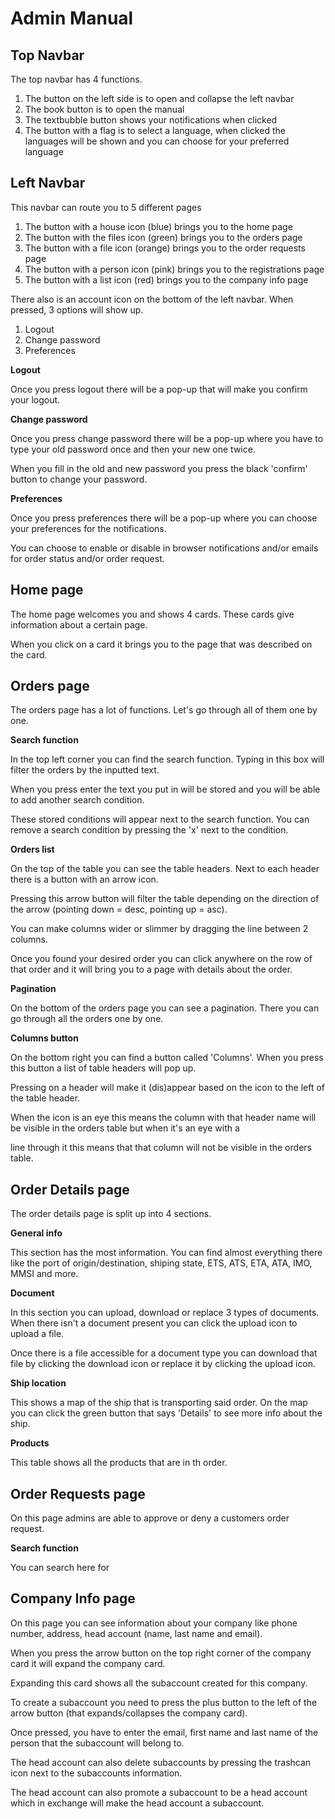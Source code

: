 # Admin Manual 

## Top Navbar

The top navbar has 4 functions.
1. The button on the left side is to open and collapse the left navbar
2. The book button is to open the manual
3. The textbubble button shows your notifications when clicked
4. The button with a flag is to select a language, when clicked the languages will be shown and you can choose for your preferred language

## Left Navbar
This navbar can route you to 5 different pages
1. The button with a house icon (blue) brings you to the home page
2. The button with the files icon (green) brings you to the orders page
3. The button with a file icon (orange) brings you to the order requests page
4. The button with a person icon (pink) brings you to the registrations page
5. The button with a list icon (red) brings you to the company info page

There also is an account icon on the bottom of the left navbar. When pressed, 3 options will show up.
1. Logout
2. Change password
3. Preferences

**Logout**

Once you press logout there will be a pop-up that will make you confirm your logout.

**Change password**

Once you press change password there will be a pop-up where you have to type your old password once and then your new one twice.

When you fill in the old and new password you press the black 'confirm' button to change your password.

**Preferences**

Once you press preferences there will be a pop-up where you can choose your preferences for the notifications.

You can choose to enable or disable in browser notifications and/or emails for order status and/or order request.

## Home page

The home page welcomes you and shows 4 cards. These cards give information about a certain page.

When you click on a card it brings you to the page that was described on the card.

## Orders page

The orders page has a lot of functions. Let's go through all of them one by one.

**Search function**

In the top left corner you can find the search function. Typing in this box will filter the orders by the inputted text.

When you press enter the text you put in will be stored and you will be able to add another search condition.

These stored conditions will appear next to the search function. You can remove a search condition by pressing the 'x' next to the condition.

**Orders list**

On the top of the table you can see the table headers. Next to each header there is a button with an arrow icon.

Pressing this arrow button will filter the table depending on the direction of the arrow (pointing down = desc, pointing up = asc).

You can make columns wider or slimmer by dragging the line between 2 columns.

Once you found your desired order you can click anywhere on the row of that order and it will bring you to a page with details about the order.

**Pagination**

On the bottom of the orders page you can see a pagination. There you can go through all the orders one by one.

**Columns button**

On the bottom right you can find a button called 'Columns'. When you press this button a list of table headers will pop up.

Pressing on a header will make it (dis)appear based on the icon to the left of the table header.

When the icon is an eye this means the column with that header name will be visible in the orders table but when it's an eye with a 

line through it this means that that column will not be visible in the orders table.

## Order Details page

The order details page is split up into 4 sections.

**General info**

This section has the most information. You can find almost everything there like the port of origin/destination, shiping state, ETS, ATS, ETA, ATA, IMO, MMSI and more.

**Document**

In this section you can upload, download or replace 3 types of documents. When there isn't a document present you can click the upload icon to upload a file.

Once there is a file accessible for a document type you can download that file by clicking the download icon or replace it by clicking the upload icon.

**Ship location**

This shows a map of the ship that is transporting said order. On the map you can click the green button that says 'Details' to see more info about the ship.

**Products**

This table shows all the products that are in th order.

## Order Requests page

On this page admins are able to approve or deny a customers order request.

**Search function**

You can search here for 

## Company Info page

On this page you can see information about your company like phone number, address, head account (name, last name and email).

When you press the arrow button on the top right corner of the company card it will expand the company card.

Expanding this card shows all the subaccount created for this company. 

To create a subaccount you need to press the plus button to the left of the arrow button (that expands/collapses the company card).

Once pressed, you have to enter the email, first name and last name of the person that the subaccount will belong to.

The head account can also delete subaccounts by pressing the trashcan icon next to the subaccounts information.

The head account can also promote a subaccount to be a head account which in exchange will make the head account a subaccount.

